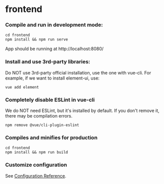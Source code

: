 # frontend

### Compile and run in development mode:

```
cd frontend
npm install && npm run serve
```

App should be running at http://localhost:8080/

### Install and use 3rd-party libraries:

Do NOT use 3rd-party official installation, use the one with vue-cli.
For example, if we want to install element-ui, use:

```
vue add element
```

### Completely disable ESLint in vue-cli

We do NOT need ESLint, but it's installed by default.
If you don't remove it, there may be compilation errors.

```
npm remove @vue/cli-plugin-eslint
```

### Compiles and minifies for production

```
cd frontend
npm install && npm run build
```

### Customize configuration

See [Configuration Reference](https://cli.vuejs.org/config/).
